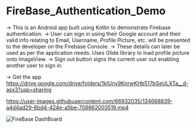 # FireBase_Authentication_Demo
-> This is an Android app built using Kotlin to demonstrate Firebase authentication. 
-> User can sign in using their Google account and their valid info relating to Email, Username, Profile Picture, etc. will be presented to the developer on the Firebase Console. 
-> These details can later be used as per the application needs. Uses Glide library to load profile picture onto ImageView.
-> Sign out button signs the current user out enabling another user to sign in.

-> Get the app https://drive.google.com/drive/folders/1kIUnv9KnrwKHb517bSeULXTa__d-asx3?usp=sharing


https://user-images.githubusercontent.com/66932035/134668839-a4d4ad29-6bd4-424e-a5be-708662003519.mp4

![FireBase DashBoard](https://user-images.githubusercontent.com/66932035/134668858-4d2b06ef-2b50-475f-9292-32b5c45c7ebb.png)

